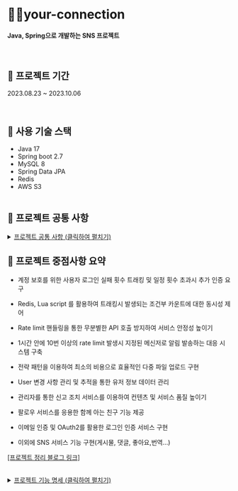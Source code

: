 # 🙋‍♂your-connection
#### Java, Spring으로 개발하는 SNS 프로젝트 
</br>


## 🎯 프로젝트 기간
 2023.08.23 ~ 2023.10.06
 
 </br>
 
## 🔧 사용 기술 스택
- Java 17
- Spring boot 2.7
- MySQL 8
- Spring Data JPA
- Redis
- AWS S3
<br></br>

## 📌 프로젝트 공통 사항

<details>
   <summary> <ins> 프로젝트 공통 사항 (클릭하여 펼치기)</ins></summary><br>
 
### docs (template)
- [[Commit template]](https://github.com/NinjaYoung98/your-connection/blob/main/docs/git_convention.txt)
- [[DB_convention]](https://github.com/NinjaYoung98/your-connection/blob/main/docs/db_convention)
- [[PR_template]](https://github.com/NinjaYoung98/your-connection/blob/main/.github/pull_request_template.md)
### Code Style
- [Google code Style 적용](https://google.github.io/styleguide/javaguide.html)
<br></br>
## 📑 깃 브랜치 전략
<img width="505" alt="스크린샷 2023-08-30 054216" src="https://github.com/NinjaYoung98/your-connection/assets/124491136/10a04678-aeff-454e-a322-6be2d2486556"> <br>
- 현재 프로젝트 규모를 고려하여 상대적으로 가벼운 GitHub-flow 정책을 도입하였습니다.<br>
- 요구사항에 대한 깃 이슈 번호를 할당받고 그에 맞는 feature 브랜치를 생성합니다.<br>
- GitHub에서 제공하는 칸반보드와 UI 도구인 Git Kraken으로 깃 이슈번호와 브랜치를 관리해 주었습니다.<br>
 - [[Github-flow Reference1]](https://build5nines.com/introduction-to-git-version-control-workflow/)
- [[Github-flow Reference2]](https://blog.hwahae.co.kr/all/tech/9507)<br>

   <strong>[Git Kraken]</strong><br>
  <img width="685" alt="스크린샷 2023-08-30 045044" src="https://github.com/NinjaYoung98/your-connection/assets/124491136/8a20c18d-0ce6-4253-8426-91429842b77b"> <br>
   <strong>[project board]</strong><br>
  <br>
  <img width="865" alt="스크린샷 2023-08-30 045225" src="https://github.com/NinjaYoung98/your-connection/assets/124491136/10d6e02f-e3bd-481f-b5a2-1d84b6564869">
</details>

## 🚀 프로젝트 중점사항 요약

- 계정 보호를 위한 사용자 로그인 실패 횟수 트래킹 및 일정 횟수 초과시 추가 인증 요구
- Redis, Lua script 를 활용하여 트래킹시 발생되는 조건부 카운트에 대한 동시성 제어
- Rate limit 핸들링을 통한 무분별한 API 호출 방지하여 서비스 안정성 높이기
- 1시간 안에 10번 이상의 rate limit 발생시 지정된 메신저로 알림 발송하는 대응 시스템 구축
  
- 전략 패턴을 이용하여 최소의 비용으로 효율적인 다중 파일 업로드 구현
- User 변경 사항 관리 및 추적을 통한 유저 정보 데이터 관리 
- 관리자를 통한 신고 조치 서비스를 이용하여 컨텐츠 및 서비스 품질 높이기 
- 팔로우 서비스를 응용한 함께 아는 친구 기능 제공
- 이메일 인증 및 OAuth2를 활용한 로그인 인증 서비스 구현 
- 이외에 SNS 서비스 기능 구현(게시물, 댓글, 좋아요,번역...)  
  
<a href= "https://velog.io/@whcksdud8" target= "blank"> [프로젝트 정리 블로그 링크]</a>

</br>
<details>
   <summary> <ins> 프로젝트 기능 명세  (클릭하여 펼치기)</ins></summary><br>
 
## ✅ User

### User 공통 사항
- User 활동 로그에 대한 4개의 Activity 값 `NORMAL(일반 유저)`,`FLAGGED(신고받은 유저)`,`LOCKED(일시정지)`,`BAN(이용 제한 유저)`이 존재합니다.
  
  - `FLAGGED(신고받은 유저)`는 다른 유저들에게 신고를 받은 누적 횟수가 허용치를 초과하게 된다면 도달하는 상태이며,</br>
     Admin계정에 의해 관리될 수 있습니다.
  - `LOCKED(일시정지)`는  계정을 보호하기 위한 레벨로서 추가적인 인증을 해야합니다.
  - `LOCKED(일시정지)`상태에서 인증이 성공적으로 완료되었다면 그 이전의 Activity 값으로 원복되며 서비스를 다시 이용할 수 있습니다.
  - `BAN(이용 제한 유저)`상태가 되면, 특별한 조치가 없는 이상 유저는 서비스를 이용할 수 없습니다.
- User의 role 은 `USER`, `ADMIN` 으로 구분됩니다.
- JWT 토큰을 통해 유저를 식별합니다.
---

- **회원가입**
  - `username`, `password`, 이메일, 닉네임을 입력받습니다. 
  - `username`과 이메일은 중복될 수 없으며 하나의 이메일당 하나의 계정을 생성할 수 있습니다.
  - 회원가입시 유저의 이메일을 통해 보안 코드가 발송되며 5분 이내에 이를 입력해야 합니다.(보안 코드는 `Redis`의 TTL 활용하여 관리)
- **로그인**
  - 서비스 자체 로그인 또는 소셜 로그인(카카오, 네이버)을 할 수 있습니다.
  - 로그인 5회 이상 실패 시 사용자는 추가적인 인증을 해야 하며 계정은 `Locked` 상태에 진입하게 됩니다.
  - 실패 횟수에 대한 카운트 누적 및 원자성을 보장받기 위해 redis + lua script 를 활용하였습니다.
- **유저 프로필 이미지 등록**
  - 프로필 이미지를 업로드/삭제 할 수 있습니다.(프로필의 이미지는 AWS S3의 버킷에 저장됩니다.)
  - 이미지의 사이즈가 일정치를 초과했을때 `Marvin` 라이브러리를 통해 이미지는 리사이징 됩니다.
- **회원 정보 변경**
  - 로그인 이후에 해당 서비스를 이용할 수 있습니다.
  - `username`, 패스워드등을 변경할 수 있습니다.


</br>

## ✅ Admin

### Admin 공통 사항
- `UserRole.ADMIN`의 권한을 가진 계정이 어드민 서비스를 이용할 수 있습니다.
---
- **유저 조회**
  - `UserActivity`를 기준으로 유저를 검색하고 조회할 수 있습니다.
- **유해 컨텐츠 탐색**
  -  유저들에게 신고를 받은 컨텐츠를 탐색하고 조회할 수 있습니다.
- **신고 내역 조회**
  - 유저 및 컨텐츠에 대한 신고 내역(신고자,신고 대상, 신고 일자, 신고 내용)을 확인할 수 있습니다.
 - **신고 조치 서비스**
   - 신고 내역을 기반으로 그에 따른 조치를 취할 수 있습니다.
   - 이상 없다고 판단 될 경우 `NORMAL` 상태로 변경
   - 문제가 된다고 판단 될 경우 `BAN`을 할 수 있으며 `BAN`상태에 진입 시 서비스 이용이 불가능합니다.
</br>

## ✅ Content

### Content 공통 사항
- post(게시물) 파일 업로드는 AWS S3의 버킷에 저장되며 여러 파일을 동시에 업로드할 수 있습니다.
- 파일마다 지원하는 확장자 및 필요한 작업(리사이징, 용량 제한)등이 다르기에 전략 패턴을 구사했습니다.
- 다량의 조회 또는 페이지네이션 환경에서 발생하는 N+1문제를 적절한 방식(fetch join, Bactch size...)으로 해결했습니다.
- 신고 누적에 따른 컨텐츠 상태 변화
   - GENERAL("일반 컨텐츠"), 일반 컨텐츠입니다.
   - FLAGGED("선정성이 있는 컨텐츠"), 신고 허용치를 넘어선 컨텐츠이며 Admin의 관리를 필요로합니다.
   - RESTRICTED("제한된 컨텐츠"), 제한된 컨텐츠이며 Admin에 의해서만 상태 변화가 이루어집니다.
  
---
 

- **게시물 기능**
  - 게시물에 대한 CRUD 작업을 수행할 수 있습니다.
- **게시물 키워드 조회**
  - 키워드로 게시물을 검색할 수 있습니다. 
- **파일 업로드 기능**
  - 이미지등 여러 파일을 동시에 업로드할 수 있습니다. 
- **좋아요 기능**
  - 게시물에 대해서 "좋아요/취소" 기능을 이용할 수 있습니다.
- **댓글 기능**
  - 댓글에 대한 CUUD 작업을 수행할 수 있습니다.  

- **Follow(팔로우 기능)**
  - 유저는 자기 자신을 제외한 유저에 대해서 "팔로우/언팔로우" 할 수 있습니다.
  - 팔로우 및 팔로워 리스트를 조회할 수 있습니다.
  - "함께 아는 친구(나의 팔로잉 리스트들의 팔로잉 목록)" 기능을 제공하며, 이를 통해서 특정 유저 검색시 해당 유저를 팔로우하고 있는 나의 팔로잉의 수와 목록을 조회할 수 있습니다.
  
</br>

## ✅ Report

### Report 공통 사항 
 - 자기 자신을 신고하거나 중복된 신고에 대해서는 신고 접수가 이루어지지 않습니다.
 - 신고한 유저가 이미 BAN 되었다면 신고 접수가 이루어지지 않습니다.

---
- **신고 서비스**
  - 유저 및 게시물에 대해서 신고를 접수할 수 있습니다.
  - 신고 횟수가 지정된 횟수를 넘어선다면 해당 유저 또는 게시물에 대한 Activity 값이 `FLAGGED` 상태로 변경됩니다.
</br>

## ✅ 운영적 요소  

### Protection
- 인터셉터단에서 IP( IPv4)로 요청의 근원지를 식별합니다.
- Bucket4j 라이브러리를 통해 api 호출에 대한 버켓과 토큰을 지정했습니다.
- Concurrenthashmap을 통해 호출에 대한 횟수를 누적시키며 모든 토큰을 소모할 시 1회 rate limit으로 간주합니다.


### Notification

- Http status 500 발생 시 지정된 메신저(현재 텔레그램)로 에러에 대한 메시지가 발송됩니다.
- 1시간 안에 rate limit 10 회 이상 발생 시 텔레그램으로 발생시킨 근원지에 대한 메시지가 발송됩니다.

</details>




     
    
